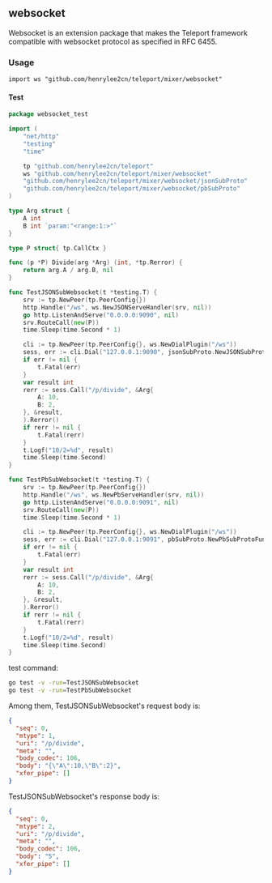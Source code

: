 ## websocket

Websocket is an extension package that makes the Teleport framework compatible with websocket protocol as specified in RFC 6455.

### Usage

`import ws "github.com/henrylee2cn/teleport/mixer/websocket"`

#### Test

```go
package websocket_test

import (
	"net/http"
	"testing"
	"time"

	tp "github.com/henrylee2cn/teleport"
	ws "github.com/henrylee2cn/teleport/mixer/websocket"
	"github.com/henrylee2cn/teleport/mixer/websocket/jsonSubProto"
	"github.com/henrylee2cn/teleport/mixer/websocket/pbSubProto"
)

type Arg struct {
	A int
	B int `param:"<range:1:>"`
}

type P struct{ tp.CallCtx }

func (p *P) Divide(arg *Arg) (int, *tp.Rerror) {
	return arg.A / arg.B, nil
}

func TestJSONSubWebsocket(t *testing.T) {
	srv := tp.NewPeer(tp.PeerConfig{})
	http.Handle("/ws", ws.NewJSONServeHandler(srv, nil))
	go http.ListenAndServe("0.0.0.0:9090", nil)
	srv.RouteCall(new(P))
	time.Sleep(time.Second * 1)

	cli := tp.NewPeer(tp.PeerConfig{}, ws.NewDialPlugin("/ws"))
	sess, err := cli.Dial("127.0.0.1:9090", jsonSubProto.NewJSONSubProtoFunc())
	if err != nil {
		t.Fatal(err)
	}
	var result int
	rerr := sess.Call("/p/divide", &Arg{
		A: 10,
		B: 2,
	}, &result,
	).Rerror()
	if rerr != nil {
		t.Fatal(rerr)
	}
	t.Logf("10/2=%d", result)
	time.Sleep(time.Second)
}

func TestPbSubWebsocket(t *testing.T) {
	srv := tp.NewPeer(tp.PeerConfig{})
	http.Handle("/ws", ws.NewPbServeHandler(srv, nil))
	go http.ListenAndServe("0.0.0.0:9091", nil)
	srv.RouteCall(new(P))
	time.Sleep(time.Second * 1)

	cli := tp.NewPeer(tp.PeerConfig{}, ws.NewDialPlugin("/ws"))
	sess, err := cli.Dial("127.0.0.1:9091", pbSubProto.NewPbSubProtoFunc())
	if err != nil {
		t.Fatal(err)
	}
	var result int
	rerr := sess.Call("/p/divide", &Arg{
		A: 10,
		B: 2,
	}, &result,
	).Rerror()
	if rerr != nil {
		t.Fatal(rerr)
	}
	t.Logf("10/2=%d", result)
	time.Sleep(time.Second)
}
```

test command:

```sh
go test -v -run=TestJSONSubWebsocket
go test -v -run=TestPbSubWebsocket
```

Among them, TestJSONSubWebsocket's request body is:

```json
{
  "seq": 0,
  "mtype": 1,
  "uri": "/p/divide",
  "meta": "",
  "body_codec": 106,
  "body": "{\"A\":10,\"B\":2}",
  "xfer_pipe": []
}
```

TestJSONSubWebsocket's response body is:

```json
{
  "seq": 0,
  "mtype": 2,
  "uri": "/p/divide",
  "meta": "",
  "body_codec": 106,
  "body": "5",
  "xfer_pipe": []
}
```